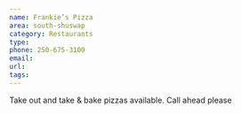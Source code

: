 ```yaml
---
name: Frankie’s Pizza
area: south-shuswap
category: Restaurants
type: 
phone: 250-675-3100
email: 
url: 
tags:
---
```


Take out and take & bake pizzas available. Call ahead please